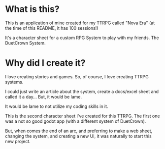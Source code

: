 # What is this?
This is an application of mine created for my TTRPG called "Nova Era" (at the time of this README, it has 100 sessions!)

It's a character sheet for a custom RPG System to play with my friends. The DuetCrown System.

# Why did I create it?
I love creating stories and games. So, of course, I love creating TTRPG systems.

I could just write an article about the system, create a docs/excel sheet and called it a day... But, it would be lame.

It would be lame to not utilize my coding skills in it.

This is the second character sheet I've created for this TTRPG. The first one was a not so good godot app (with a different system of DuetCrown).

But, when comes the end of an arc, and preferring to make a web sheet, changing the system, and creating a new UI, it was naturally to start this new project.
